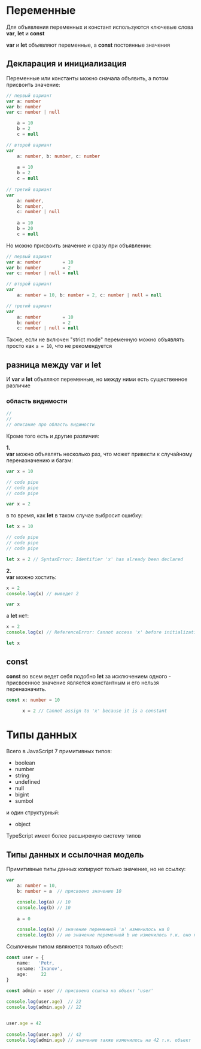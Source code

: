 # Переменные

Для объявления переменных и констант используются ключевые слова __var__, __let__ и __const__

__var__ и __let__ объявляют переменные, а __const__ постоянные значения

## Декларация и инициализация 

Переменные или константы можно сначала объявить, а потом присвоить значение:

```ts
// первый вариант
var a: number
var b: number
var c: number | null

    a = 10
    b = 2
    c = null

// второй вариант
var 
    a: number, b: number, c: number
   
    a = 10
    b = 2
    c = null
  
// третий вариант
var 
    a: number,
    b: number,
    c: number | null
    
    a = 10
    b = 20
    c = null
```

Но можно присвоить значение и сразу при объявлении:

```ts
// первый вариант
var a: number        = 10
var b: number        = 2
var c: number | null = null

// второй вариант
var 
    a: number = 10, b: number = 2, c: number | null = null          

// третий вариант
var 
    a: number        = 10
    b: number        = 2
    c: number | null = null 
```

Также, если не включен "strict mode" переменную можно объявлять просто как `a = 10`, что не рекомендуется

## разница между __var__ и __let__

И __var__ и __let__ объяляют переменные, но между ними есть существенное различие

### область видимости 

```ts
//
//
// описание про область видимости
```

Кроме того есть и другие различия:  

__1.__  
__var__ можно объявлять несколько раз, что может привести к случайному переназначению и багам:

```ts
var x = 10

// code pipe
// code pipe
// code pipe

var x = 2
```

в то время, как __let__ в таком случае выбросит ошибку:

```ts
let x = 10

// code pipe
// code pipe
// code pipe

let x = 2 // SyntaxError: Identifier 'x' has already been declared
```

__2.__  
__var__ можно хостить:

```ts
x = 2
console.log(x) // выведет 2

var x
```

а __let__ нет:

```ts
x = 2
console.log(x) // ReferenceError: Cannot access 'x' before initialization

let x
```

## __const__

__const__ во всем ведет себя подобно __let__ за исключением одного - присвоенное значение является константным и его нельзя переназначить.

```ts
const x: number = 10

      x = 2 // Cannot assign to 'x' because it is a constant
``` 

# Типы данных

Всего в JavaScript 7 примитивных типов:

- boolean
- number
- string
- undefined
- null
- bigint
- sumbol

и один структурный:

- object

TypeScript имеет более расширеную систему типов



## Типы данных и ссылочная модель 

Примитивные типы данных копируют только значение, но не ссылку:

```ts
var
    a: number = 10,
    b: number = a  // присвоено значение 10

    console.log(a) // 10
    console.log(b) // 10
    
    a = 0

    console.log(a) // значение переменной 'a' изменилось на 0
    console.log(b) // но значение переменной b не изменилось т.к. оно не является ссылкой на 'a' и независимо от него
```

Ссылочным типом являюется только объект:

```ts
const user = {
    name:   'Petr,
    sename: 'Ivanov',
    age:     22
}
    
const admin = user // присвоена ссылка на объект 'user'

console.log(user.age)  // 22
console.log(admin.age) // 22


user.age = 42
    
console.log(user.age)  // 42
console.log(admin.age) // значение также изменилось на 42 т.к. объект 'admin' является ссылкой на объект 'user' и зависит от него

```



















    
